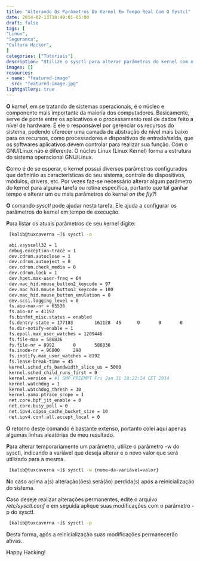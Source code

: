 ```yaml
---
title: "Alterando Os Parâmetros Do Kernel Em Tempo Real Com O Systcl"
date: 2014-02-13T18:49:01-05:00
draft: false
tags: [
"Linux",
"Seguranca",
"Cultura Hacker",
]
categories: ["Tutoriais"]
description: "Utilize o sysctl para alterar parâmetros do kernel com o mesmo em execução."
images: []
resources:
- name: "featured-image"
  src: "featured-image.jpg"
lightgallery: true
---
```


**O** *kernel*, em se tratando de sistemas operacionais, é o núcleo e componente mais importante da maioria dos computadores. Basicamente, serve de ponte entre os aplicativos e o processamento real de dados feito a nível de hardware. É ele o responsável por gerenciar os recursos do sistema, podendo oferecer uma camada de abstração de nível mais baixo para os recursos, como processadores e dispositivos de entrada/saída, que os softwares aplicativos devem controlar para realizar sua função. Com o GNU/Linux não é diferente. O núcleo Linux (Linux Kernel) forma a estrutura do sistema operacional GNU/Linux.

<!--more-->

**C**omo é de se esperar, o kernel possui diversos parâmetros configurados que definirão as características do seu sistema, controle de dispositivos, módulos, drivers, etc. Por vezes faz-se necessário alterar algum parâmetro do kernel para alguma tarefa ou rotina específica, portanto que tal ganhar tempo e alterar um ou mais parâmetros do kernel *on the fly*?!

**O** comando *sysctl* pode ajudar nesta tarefa. Ele ajuda a configurar os parâmetros do kernel em tempo de execução.

**P**ara listar os atuais parâmetros de seu kernel digite:

```bash
 [kalib@tuxcaverna ~]$ sysctl -a

 abi.vsyscall32 = 1
 debug.exception-trace = 1
 dev.cdrom.autoclose = 1
 dev.cdrom.autoeject = 0
 dev.cdrom.check_media = 0
 dev.cdrom.lock = 1
 dev.hpet.max-user-freq = 64
 dev.mac_hid.mouse_button2_keycode = 97
 dev.mac_hid.mouse_button3_keycode = 100
 dev.mac_hid.mouse_button_emulation = 0
 dev.scsi.logging_level = 0
 fs.aio-max-nr = 65536
 fs.aio-nr = 41192
 fs.binfmt_misc.status = enabled
 fs.dentry-state = 177183        161128  45      0       0       0
 fs.dir-notify-enable = 1
 fs.epoll.max_user_watches = 1209446
 fs.file-max = 586836
 fs.file-nr = 8992       0       586836
 fs.inode-nr = 96800     290
 fs.inotify.max_user_watches = 8192
 fs.lease-break-time = 45
 kernel.sched_cfs_bandwidth_slice_us = 5000
 kernel.sched_child_runs_first = 0
 kernel.version = #1 SMP PREEMPT Fri Jan 31 10:22:54 CET 2014
 kernel.watchdog = 1
 kernel.watchdog_thresh = 10
 kernel.yama.ptrace_scope = 1
 net.core.bpf_jit_enable = 0
 net.core.busy_poll = 0
 net.ipv4.cipso_cache_bucket_size = 10
 net.ipv4.conf.all.accept_local = 0
```

**O** retorno deste comando é bastante extenso, portanto colei aqui apenas algumas linhas aleatórias de meu resultado.

**P**ara alterar temporariamente um parâmetro, utilize o parâmetro -w do sysctl, indicando a variável que deseja alterar e o novo valor que será utilizado para a mesma.

```bash
 [kalib@tuxcaverna ~]$ sysctl -w {nome-da-variável=valor}
```

**N**o caso acima a(s) alteração(ões) será(ão) perdida(s) após a reinicialização do sistema.

**C**aso deseje realizar alterações permanentes, edite o arquivo */etc/sysctl.conf* e em seguida aplique suas modificações com o parâmetro -p do sysctl.

```bash
 [kalib@tuxcaverna ~]$ sysctl -p
```

**D**esta forma, após a reinicialização suas modificações permanecerão ativas.

**H**appy Hacking!
